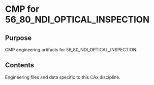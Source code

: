 # CMP for 56_80_NDI_OPTICAL_INSPECTION

## Purpose
CMP engineering artifacts for 56_80_NDI_OPTICAL_INSPECTION.

## Contents
Engineering files and data specific to this CAx discipline.
